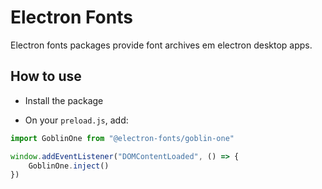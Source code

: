 # Electron Fonts

Electron fonts packages provide font archives em electron desktop apps.

## How to use

* Install the package

* On your `preload.js`, add:

```ts
import GoblinOne from "@electron-fonts/goblin-one"

window.addEventListener("DOMContentLoaded", () => {
    GoblinOne.inject()
})
```